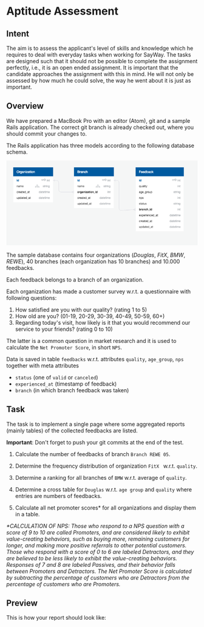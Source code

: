 # Aptitude Assessment

## Intent

The aim is to assess the applicant's level of skills and knowledge which he requires to deal with everyday tasks when working for SayWay. The tasks are designed such that it should not be possible to complete the assignment perfectly, i.e., it is an open ended assignment.
It is important that the candidate approaches the assignment with this in mind. He will not only be assessed by how much he could solve, the way he went about it is just as important.


## Overview

We have prepared a MacBook Pro with an editor (Atom), git and a sample Rails application. The correct git branch is already checked out, where you should commit your changes to.

The Rails application has three models according to the following database schema.

![db_schema](db_schema.png)

The sample database contains four organizations (_Douglas_, _FitX_, _BMW_, _REWE_), 40 branches (each organization has 10 branches) and 10.000 feedbacks.

Each feedback belongs to a branch of an organization.

Each organization has made a customer survey w.r.t. a questionnaire with following questions:

1. How satisfied are you with our quality? (rating 1 to 5)
2. How old are you? (01-19, 20-29, 30-39, 40-49, 50-59, 60+)
3. Regarding today's visit, how likely is it that you would recommend our service to your friends? (rating 0 to 10)

The latter is a common question in market research and it is used to calculate the `Net Promoter Score`, in short `NPS`.

Data is saved in table `feedbacks` w.r.t. attributes `quality`, `age_group`, `nps` together with meta attributes

- `status` (one of `valid` or `canceled`)
- `experienced_at` (timestamp of feedback)
- `branch` (in which branch feedback was taken)


## Task

The task is to implement a single page where some aggregated reports (mainly tables) of the collected feedbacks are listed.

__Important__: Don't forget to push your git commits at the end of the test.

1. Calculate the number of feedbacks of branch `Branch REWE 05`.

2. Determine the frequency distribution of organization `FitX ` w.r.t. `quality`.

3. Determine a ranking for all branches of `BMW` w.r.t. average of `quality`.

4. Determine a cross table for `Douglas` w.r.t. `age group` and `quality` where entries are numbers of feedbacks.

5. Calculate all net promoter scores* for all organizations and display them in a table.

_*CALCULATION OF NPS: Those who respond to a NPS question with a score of 9 to 10 are called Promoters, and are considered likely to exhibit value-creating behaviors, such as buying more, remaining customers for longer, and making more positive referrals to other potential customers. Those who respond with a score of 0 to 6 are labeled Detractors, and they are believed to be less likely to exhibit the value-creating behaviors. Responses of 7 and 8 are labeled Passives, and their behavior falls between Promoters and Detractors. The Net Promoter Score is calculated by subtracting the percentage of customers who are Detractors from the percentage of customers who are Promoters._


## Preview

This is how your report should look like:
